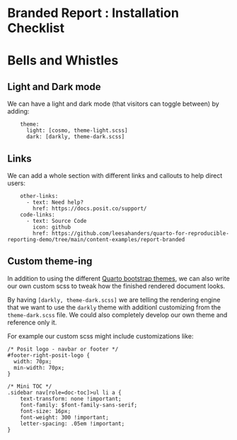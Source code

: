 # Branded Report : Installation Checklist

# Bells and Whistles 

## Light and Dark mode 

We can have a light and dark mode (that visitors can toggle between) by adding: 

```
    theme:
      light: [cosmo, theme-light.scss]
      dark: [darkly, theme-dark.scss]
```

## Links 

We can add a whole section with different links and callouts to help direct users: 

```
    other-links:
      - text: Need help?
        href: https://docs.posit.co/support/
    code-links:
      - text: Source Code
        icon: github
        href: https://github.com/leesahanders/quarto-for-reproducible-reporting-demo/tree/main/content-examples/report-branded
```

## Custom theme-ing 

In addition to using the different [Quarto bootstrap themes](https://quarto.org/docs/output-formats/html-themes.html), we can also write our own custom scss to tweak how the finished rendered document looks. 

By having `[darkly, theme-dark.scss]` we are telling the rendering engine that we want to use the `darkly` theme with additionl customizing from the `theme-dark.scss` file. We could also completely develop our own theme and reference only it. 

For example our custom scss might include customizations like: 

```
/* Posit logo - navbar or footer */
#footer-right-posit-logo {
  width: 70px;
  min-width: 70px;
}

/* Mini TOC */
.sidebar nav[role=doc-toc]>ul li a {
    text-transform: none !important;
    font-family: $font-family-sans-serif;
    font-size: 16px;
    font-weight: 300 !important;
    letter-spacing: .05em !important;
}
```



